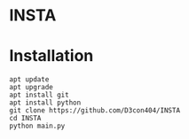 # INSTA
# Installation

```
apt update
apt upgrade
apt install git
apt install python
git clone https://github.com/D3con404/INSTA
cd INSTA
python main.py
```
